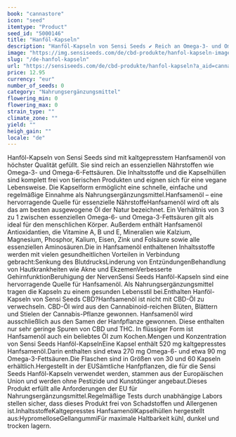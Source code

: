 ```yaml
---
book: "cannastore"
icon: "seed"
itemtype: "Product"
seed_id: "5000146"
title: "Hanföl-Kapseln"
description: "Hanföl-Kapseln von Sensi Seeds ✔ Reich an Omega-3- und Omega-6-Fettsäuren ✔ Mit essenziellen Nährstoffen ✔ Hergestellt aus in der EU angebauten Hanfsamen"
image: "https://img.sensiseeds.com/de/cbd-produkte/hanfol-kapseln-image.png"
slug: "/de-hanfol-kapseln"
url: "https://sensiseeds.com/de/cbd-produkte/hanfol-kapseln?a_aid=cannastore"
price: 12.95
currency: "eur"
number_of_seeds: 0
category: "Nahrungsergänzungsmittel"
flowering_min: 0
flowering_max: 0
strain_type: ""
climate_zone: ""
yield: ""
heigh_gain: ""
locale: "de"
---
```

Hanföl-Kapseln von Sensi Seeds sind mit kaltgepresstem Hanfsamenöl von höchster Qualität gefüllt. Sie sind reich an essenziellen Nährstoffen wie Omega-3- und Omega-6-Fettsäuren. Die Inhaltsstoffe und die Kapselhüllen sind komplett frei von tierischen Produkten und eignen sich für eine vegane Lebensweise. Die Kapselform ermöglicht eine schnelle, einfache und regelmäßige Einnahme als Nahrungsergänzungsmittel.Hanfsamenöl – eine hervorragende Quelle für essenzielle NährstoffeHanfsamenöl wird oft als das am besten ausgewogene Öl der Natur bezeichnet. Ein Verhältnis von 3 zu 1 zwischen essenziellen Omega-6- und Omega-3-Fettsäuren gilt als ideal für den menschlichen Körper. Außerdem enthält Hanfsamenöl Antioxidantien, die Vitamine A, B und E, Mineralien wie Kalzium, Magnesium, Phosphor, Kalium, Eisen, Zink und Folsäure sowie alle essenziellen Aminosäuren.Die in Hanfsamenöl enthaltenen Inhaltsstoffe werden mit vielen gesundheitlichen Vorteilen in Verbindung gebracht:Senkung des BlutdrucksLinderung von EntzündungenBehandlung von Hautkrankheiten wie Akne und EkzemenVerbesserte GehirnfunktionBeruhigung der NervenSensi Seeds Hanföl-Kapseln sind eine hervorragende Quelle für Hanfsamenöl. Als Nahrungsergänzungsmittel tragen die Kapseln zu einem gesunden Lebensstil bei.Enthalten Hanföl-Kapseln von Sensi Seeds CBD?Hanfsamenöl ist nicht mit CBD-Öl zu verwechseln. CBD-Öl wird aus den Cannabinoid-reichen Blüten, Blättern und Stielen der Cannabis-Pflanze gewonnen. Hanfsamenöl wird ausschließlich aus den Samen der Hanfpflanze gewonnen. Diese enthalten nur sehr geringe Spuren von CBD und THC. In flüssiger Form ist Hanfsamenöl auch ein beliebtes Öl zum Kochen.Mengen und Konzentration von Sensi Seeds Hanföl-KapselnEine Kapsel enthält 520 mg kaltgepresstes Hanfsamenöl.Darin enthalten sind etwa 270 mg Omega-6- und etwa 90 mg Omega-3-Fettsäuren.Die Flaschen sind in Größen von 30 und 60 Kapseln erhältlich.Hergestellt in der EUSämtliche Hanfpflanzen, die für die Sensi Seeds Hanföl-Kapseln verwendet werden, stammen aus der Europäischen Union und werden ohne Pestizide und Kunstdünger angebaut.Dieses Produkt erfüllt alle Anforderungen der EU für Nahrungsergänzungsmittel.Regelmäßige Tests durch unabhängige Labors stellen sicher, dass dieses Produkt frei von Schadstoffen und Allergenen ist.InhaltsstoffeKaltgepresstes HanfsamenölKapselhüllen hergestellt aus:HypromelloseGellangummiFür maximale Haltbarkeit kühl, dunkel und trocken lagern.
